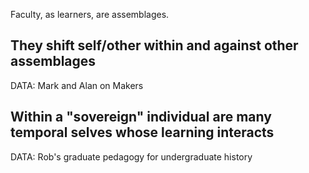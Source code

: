 Faculty, as learners, are assemblages.

They shift self/other within and against other assemblages
-----------------------------------------------------------

DATA: Mark and Alan on Makers

Within a "sovereign" individual are many temporal selves whose learning interacts
----------------------------------------------------------------------------------

DATA: Rob's graduate pedagogy for undergraduate history
